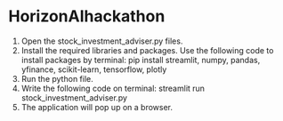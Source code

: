 # HorizonAIhackathon
 1) Open the stock_investment_adviser.py files.
2) Install the required libraries and packages. Use the
following code to install packages by terminal: pip install streamlit, numpy, pandas, yfinance, scikit-learn, tensorflow, plotly
3) Run the python file.
4) Write the following code on terminal: streamlit run stock_investment_adviser.py
5) The application will pop up on a browser.


